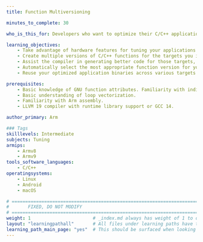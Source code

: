 ```yaml
---
title: Function Multiversioning

minutes_to_complete: 30

who_is_this_for: Developers who want to optimize their C/C++ applications across various Arm64 targets.

learning_objectives:
    - Take advantage of hardware features for tuning your applications at function level granularity.
    - Create multiple versions of C/C++ functions for the targets you intend to run your applications on.
    - Assist the compiler in generating better code for those targets, or provide your own optimized versions at the source level.
    - Automatically select the most appropriate function version for your host target at runtime.
    - Reuse your optimized application binaries across various targets.

prerequisites:
    - Basic knowledge of GNU function attributes. Familiarity with indirect functions (ifuncs) is a plus.
    - Basic understanding of loop vectorization.
    - Familiarity with Arm assembly.
    - LLVM 19 compiler with runtime library support or GCC 14.

author_primary: Arm

### Tags
skilllevels: Intermediate
subjects: Tuning
armips:
    - Armv8
    - Armv9
tools_software_languages:
    - C/C++
operatingsystems:
    - Linux
    - Android
    - macOS

# ================================================================================
#       FIXED, DO NOT MODIFY
# ================================================================================
weight: 1                       # _index.md always has weight of 1 to order correctly
layout: "learningpathall"       # All files under learning paths have this same wrapper
learning_path_main_page: "yes"  # This should be surfaced when looking for related content. Only set for _index.md of learning path content.
---
```


